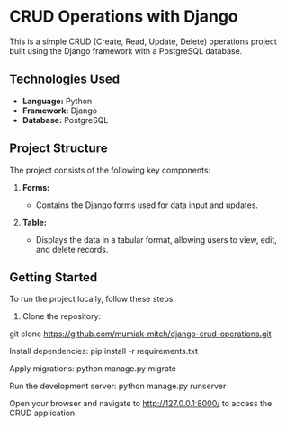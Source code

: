 # CRUD Operations with Django

This is a simple CRUD (Create, Read, Update, Delete) operations project built using the Django framework with a PostgreSQL database.

## Technologies Used

- **Language:** Python
- **Framework:** Django
- **Database:** PostgreSQL

## Project Structure

The project consists of the following key components:

1. **Forms:**
   - Contains the Django forms used for data input and updates.

2. **Table:**
   - Displays the data in a tabular format, allowing users to view, edit, and delete records.

## Getting Started

To run the project locally, follow these steps:

1. Clone the repository:

git clone <https://github.com/mumiak-mitch/django-crud-operations.git>

Install dependencies:
pip install -r requirements.txt

Apply migrations:
python manage.py migrate

Run the development server:
python manage.py runserver

Open your browser and navigate to <http://127.0.0.1:8000/> to access the CRUD application.
